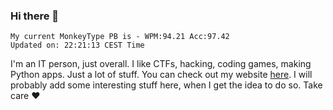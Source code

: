 ### Hi there 👋
<!-- PB START -->
```
My current MonkeyType PB is - WPM:94.21 Acc:97.42
Updated on: 22:21:13 CEST Time
```
<!-- PB END -->
I'm an IT person, just overall. I like CTFs, hacking, coding games, making Python apps. Just a lot of stuff.
You can check out my website [here](https://skill3472.github.io/).
I will probably add some interesting stuff here, when I get the idea to do so. Take care ❤️
